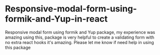 # Responsive-modal-form-using-formik-and-Yup-in-react
Responsive modal form using formik and Yup package, my experience was amazing using this, package is very helpful to create a validating form with no extra react hooks it's amazing. Please let me know if need help in using this package
